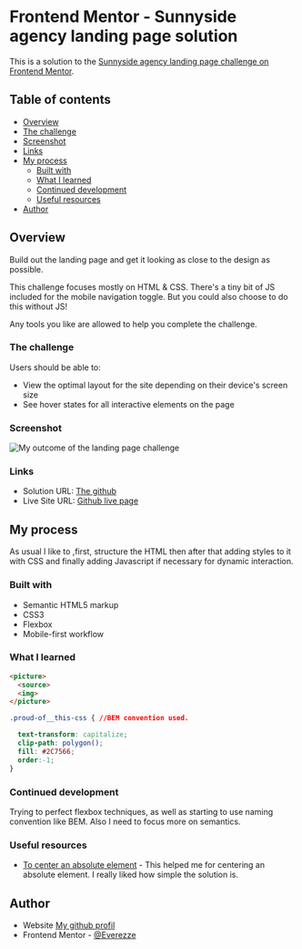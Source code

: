 # Frontend Mentor - Sunnyside agency landing page solution

This is a solution to the [Sunnyside agency landing page challenge on Frontend Mentor](https://www.frontendmentor.io/challenges/sunnyside-agency-landing-page-7yVs3B6ef).

## Table of contents

  - [Overview](#overview)
  - [The challenge](#the-challenge)
  - [Screenshot](#screenshot)
  - [Links](#links)
- [My process](#my-process)
  - [Built with](#built-with)
  - [What I learned](#what-i-learned)
  - [Continued development](#continued-development)
  - [Useful resources](#useful-resources)
- [Author](#author)
## Overview

Build out the landing page and get it looking as close to the design as possible.

This challenge focuses mostly on HTML & CSS. There's a tiny bit of JS included for the mobile navigation toggle. But you could also choose to do this without JS!

Any tools you like are allowed to help you complete the challenge.
### The challenge

Users should be able to:

- View the optimal layout for the site depending on their device's screen size
- See hover states for all interactive elements on the page

### Screenshot

![My outcome of the landing page challenge](./Sunnyside_agency_challenge.jpg)
### Links

- Solution URL: [The github](https://github.com/Everezze/Sunnyside-Agency-Landing-page)
- Live Site URL: [Github live page](https://everezze.github.io/Sunnyside-Agency-Landing-page/)

## My process

As usual I like to ,first, structure the HTML then after that adding styles to it with CSS and finally adding Javascript if necessary for dynamic interaction.

### Built with

- Semantic HTML5 markup
- CSS3
- Flexbox
- Mobile-first workflow
### What I learned

```html
<picture>
  <source>
  <img>
</picture>
```

```css
.proud-of__this-css { //BEM convention used.

  text-transform: capitalize;
  clip-path: polygon();
  fill: #2C7566;
  order:-1;
}
```
### Continued development

Trying to perfect flexbox techniques, as well as starting to use naming convention like BEM. Also I need to focus more on semantics.
### Useful resources

- [To center an absolute element](https://www.youtube.com/watch?v=HWtiX_N2IYg&t=138s) - This helped me for centering an absolute element. I really liked how simple the solution is.
## Author

- Website [My github profil](https://github.com/Everezze)
- Frontend Mentor - [@Everezze](https://www.frontendmentor.io/profile/Everezze)